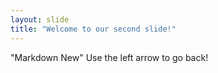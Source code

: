 ```yaml
---
layout: slide
title: "Welcome to our second slide!"
---
```

"Markdown New"
Use the left arrow to go back!
